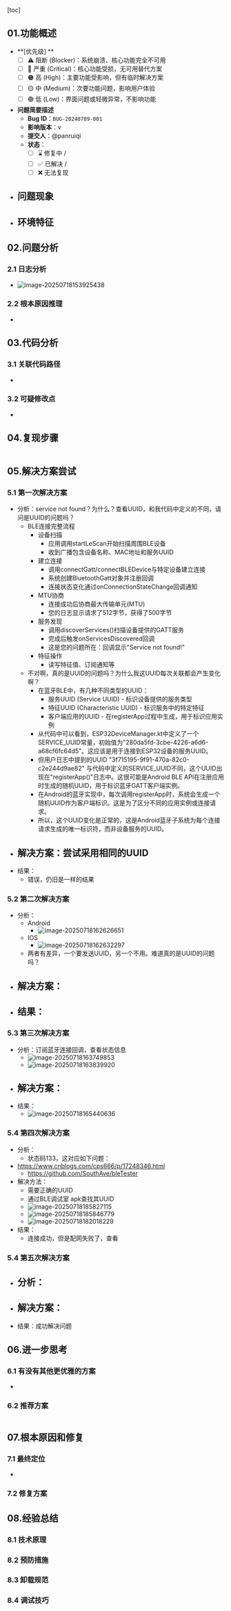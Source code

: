 [toc]

## 01.功能概述

- **[优先级] **
  - [ ] ⚠️ 阻断 (Blocker)：系统崩溃、核心功能完全不可用
  - [ ] 🔴 严重 (Critical)：核心功能受损，无可用替代方案
  - [ ] 🟠 高 (High)：主要功能受影响，但有临时解决方案
  - [ ] 🟡 中 (Medium)：次要功能问题，影响用户体验
  - [ ] 🟢 低 (Low)：界面问题或轻微异常，不影响功能
- **问题简要描述**
  - **Bug ID**：`BUG-20240709-001`  
  - **影响版本**：v
  - **提交人**：@panruiqi
  - **状态**：
    - [ ] ⌛ 修复中 /
    - [ ] ✅ 已解决 / 
    - [ ] ❌ 无法复现  

- **问题现象**
  - 
- **环境特征**
  - 

## 02.问题分析

### 2.1 日志分析

- ![image-20250718153925438](../../_pic_/image-20250718153925438.png)

### 2.2 根本原因推理

- 

## 03.代码分析

### 3.1 关联代码路径

- ```
  
  ```

### 3.2 可疑修改点

- 

## 04.复现步骤

```

```



## 05.解决方案尝试

### 5.1 第一次解决方案

- 分析：service not found？为什么？查看UUID，和我代码中定义的不同，请问是UUID的问题吗？
  - BLE连接完整流程
    - 设备扫描
      - 应用调用startLeScan开始扫描周围BLE设备
      - 收到广播包含设备名称、MAC地址和服务UUID
    - 建立连接
      - 调用connectGatt/connectBLEDevice与特定设备建立连接
      - 系统创建BluetoothGatt对象并注册回调
      - 连接状态变化通过onConnectionStateChange回调通知
    - MTU协商
      - 连接成功后协商最大传输单元(MTU)
      - 您的日志显示请求了512字节，获得了500字节
    - 服务发现
      - 调用discoverServices()扫描设备提供的GATT服务
      - 完成后触发onServicesDiscovered回调
      - 这是您的问题所在：回调显示"Service not found!"
    - 特征操作
      - 读写特征值、订阅通知等
  - 不对啊，真的是UUID的问题吗？为什么我这UUID每次关联都会产生变化啊？
    - 在蓝牙BLE中，有几种不同类型的UUID：
      - 服务UUID (Service UUID) - 标识设备提供的服务类型
      - 特征UUID (Characteristic UUID) - 标识服务中的特定特征
      - 客户端应用的UUID - 在registerApp过程中生成，用于标识应用实例
    - 从代码中可以看到，ESP32DeviceManager.kt中定义了一个SERVICE_UUID常量，初始值为"280da5fd-3cbe-4226-a6d6-a68cf6fc64d5"。这应该是用于连接到ESP32设备的服务UUID。
    - 但用户日志中提到的UUID "3f715195-9f91-470a-82c0-c2e244d9ae82" 与代码中定义的SERVICE_UUID不同，这个UUID出现在"registerApp()"日志中。这很可能是Android BLE API在注册应用时生成的随机UUID，用于标识蓝牙GATT客户端实例。
    - 在Android的蓝牙实现中，每次调用registerApp时，系统会生成一个随机UUID作为客户端标识。这是为了区分不同的应用实例或连接请求。
    - 所以，这个UUID变化是正常的，这是Android蓝牙子系统为每个连接请求生成的唯一标识符，而非设备服务的UUID。
- 解决方案：尝试采用相同的UUID
  - 
- 结果：
  - 错误，仍旧是一样的结果

### 5.2 第二次解决方案

- 分析：
  - Android
    - ![image-20250718162626651](../../_pic_/image-20250718162626651.png)
  - IOS
    - ![image-20250718162632297](../../_pic_/image-20250718162632297.png)
  - 两者有差异，一个要发送UUID，另一个不用。难道真的是UUID的问题吗？
- 解决方案：
  - 
- 结果：
  - 

### 5.3 第三次解决方案

- 分析：订阅蓝牙连接回调，查看状态信息
  - ![image-20250718163749853](../../_pic_/image-20250718163749853.png)
  - ![image-20250718163839920](../../_pic_/image-20250718163839920.png)
- 解决方案：
  - 
- 结果：
  - ![image-20250718165440636](../../_pic_/image-20250718165440636.png)

### 5.4 第四次解决方案

- 分析：
  - 状态码133，这对应如下问题：
- https://www.cnblogs.com/cps666/p/17248346.html
  - https://github.com/SouthAve/bleTester
- 解决方法：
  - 需要正确的UUID
  - 通过BLE调试室 apk查找其UUID
  - ![image-20250718185827115](../../_pic_/image-20250718185827115.png)
  - ![image-20250718185846779](../../_pic_/image-20250718185846779.png)
  - ![image-20250718182018229](../../_pic_/image-20250718182018229.png)
- 结果：
  - 连接成功，但是配网失败了，查看

### 5.4 第五次解决方案

- 分析：
  - 
- 解决方案：
  - 
- 结果：成功解决问题



## 06.进一步思考

### 6.1 有没有其他更优雅的方案

- 

### 6.2 推荐方案

```

```



## 07.根本原因和修复

### 7.1 最终定位

- 


### 7.2 修复方案



## 08.经验总结

### 8.1 技术原理

### 8.2 预防措施

### 8.3 卸载规范

### 8.4 调试技巧



